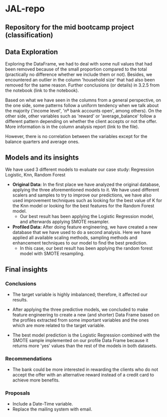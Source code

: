 # JAL-repo

## Repository for the mid bootcamp project (classification)

## Data Exploration

Exploring the DataFrame, we had to deal with some null values that had been removed because of the small proportion compared to the total (practically no difference whether we include them or not). Besides, we encountered an outlier in the column 'household size' that had also been removed for the same reason. Further conclusions (or details) in 3.2.5 from the notebook (link to the notebook).

Based on what we have seen in the columns from a general perspective, on the one side, some patterns follow a uniform tendency when we talk about the majority ('income level', 'nº bank accounts open', among others). On the other side, other variables such as 'reward' or 'average_balance' follow a different pattern depending on whether the client accepts or not the offer. More information is in the column analysis report (link to the file).

However, there is no correlation between the variables except for the balance quarters and average ones.


## Models and its insights
We have used 3 different models to evaluate our case study: Regression Logistic, Knn, Random Forest<BR>
- **Original Data:** In the first place we have analyzed the original database, applying the three aforementioned models to it. We have used different scalers and samples to try to improve our predictions, we have also used improvement techniques such as looking for the best value of K for the Knn model or looking for the best features for the Random Forest model.<BR>
  - Our best result has been applying the Logistic Regression model, and afterwards applying SMOTE resampler.
- **Profiled Data:** After doing feature engineering, we have created a new database that we have used to do a second analysis. Here we have applied all available scaling methods, sampling methods and enhancement techniques to our model to find the best prediction.
  - In this case, our best result has been applying the random forest model with SMOTE resampling.
  
## Final insights

### Conclusions
  
- The target variable is highly imbalanced; therefore, it affected our results.

- After applying the three predictive models, we concluded to make feature engineering to create a new (and shorter) Data Frame based on the profiles extracted from some important variables and the ones which are more related to the target variable.

- The best model prediction is the Logistic Regression combined with the SMOTE sample implemented on our profile Data Frame because it returns more 'yes' values than the rest of the models in both datasets.

### Recommendations
  
- The bank could be more interested in rewarding the clients who do not accept the offer with an alternative reward instead of a credit card to achieve more benefits.

### Proposals

- Include a Date-Time variable.
- Replace the mailing system with email.



  
  
  
  
  
